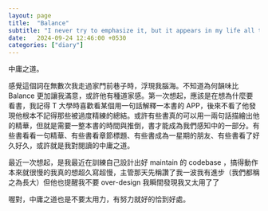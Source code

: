 ```yaml
---
layout: page
title:  "Balance"
subtitle: "I never try to emphasize it, but it appears in my life all the time."
date:   2024-09-24 12:46:00 +0530
categories: ["diary"]
---
```

中庸之道。

感覺這個詞在無數次我走過家門前巷子時，浮現我腦海。不知道為何韻味比 Balance 更加讓我滿意，或許他有種道家感。第一次想起，應該是在想為什麼要看書，我記得 T 大學時喜歡看某個用一句話解釋一本書的 APP，後來不看了他發現他根本不記得那些被過度精練的總結。或許有些書真的可以用一兩句話描繪出他的精華，但就是需要一整本書的時間與推倒，書才能成為我們感知中的一部分。有些書看看一句精華、有些書看章節標題、有些書成為一星期的朋友、有些書看了好久好久，或許就是我對閱讀的中庸之道。

最近一次想起，是我最近在訓練自己設計出好 maintain 的 codebase ，搞得動作本來就很慢的我真的想超久寫超慢，主管那天先稱讚了我一波我有進步（我們都稱之為長大）但他也提醒我不要 over-design 我瞬間發現我又太用了了

喔對，中庸之道也是不要太用力，有努力就好的恰到好處。

